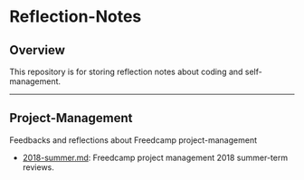 Reflection-Notes
===
## Overview
This repository is for storing reflection notes about coding and self-management.

----

## Project-Management 

Feedbacks and reflections about Freedcamp project-management

* [2018-summer.md](https://github.com/ChaeWonKong/reflection-notes/blob/master/project-management/2018-summer.md): Freedcamp project management 2018 summer-term reviews.


